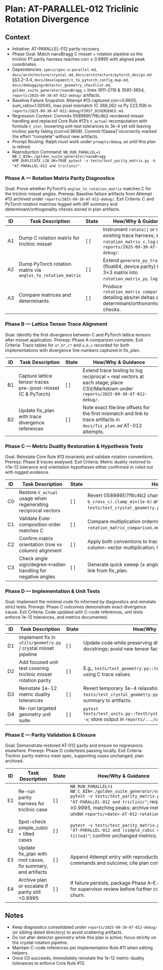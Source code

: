 # Plan: AT-PARALLEL-012 Triclinic Rotation Divergence

## Context
- Initiative: AT-PARALLEL-012 parity recovery
- Phase Goal: Match nanoBragg C misset + rotation pipeline so the triclinic P1 parity harness reaches corr ≥ 0.9995 with aligned peak coordinates.
- Dependencies: `specs/spec-a-parallel.md`, `docs/architecture/crystal.md`, `docs/architecture/pytorch_design.md` §§3.2–3.4, `docs/development/c_to_pytorch_config_map.md`, `docs/debugging/detector_geometry_checklist.md`, `golden_suite_generator/nanoBragg.c` lines 1911–2119 & 3581–3654, `reports/2025-09-30-AT-012-debug/` artifacts.
- Baseline Failure Snapshot: Attempt #13 captured corr=0.9605, sum_ratio≈1.00045, max pixel mismatch (C 368,262 vs Py 223,159) in `reports/2025-09-30-AT-012-debug/FIRST_DIVERGENCE.md`.
- Regression Context: Commits 058986f/7f6c4b2 reordered misset handling and replaced Core Rule #13’s `V_actual` recomputation with formula `V_star`, loosening unit-test tolerances to 3e-4 yet still leaving triclinic parity failing (corr≈0.9658). Commit f0aaea7 incorrectly marked the effort “complete” without new artifacts.
- Prompt Routing: Ralph must work under `prompts/debug.md` until this plan is retired.
- Reproduction Command: `NB_RUN_PARALLEL=1 NB_C_BIN=./golden_suite_generator/nanoBragg KMP_DUPLICATE_LIB_OK=TRUE pytest -v tests/test_parity_matrix.py -k "AT-PARALLEL-012 and triclinic"`.

### Phase A — Rotation Matrix Parity Diagnostics
Goal: Prove whether PyTorch’s `angles_to_rotation_matrix` matches C for the triclinic misset angles.
Prereqs: Baseline failure artifacts from Attempt #13 archived under `reports/2025-09-30-AT-012-debug/`.
Exit Criteria: C and PyTorch rotation matrices logged with diff summary and determinant/orthogonality checks stored in plan artifacts.

| ID | Task Description | State | How/Why & Guidance |
| --- | --- | --- | --- |
| A1 | Dump C rotation matrix for triclinic misset | [ ] | Instrument `rotate()` or reuse existing trace harness; save as `rotation_matrix_c.log` under `reports/2025-09-30-AT-012-debug/`. |
| A2 | Dump PyTorch rotation matrix via `angles_to_rotation_matrix` | [ ] | Extend `generate_py_trace.py` (float64, device parity) to log 3×3 matrix into `rotation_matrix_py.log`. |
| A3 | Compare matrices and determinants | [ ] | Produce `rotation_matrix_comparison.md` detailing abs/rel deltas and determinant/orthonormality checks. |

### Phase B — Lattice Tensor Trace Alignment
Goal: Identify the first divergence between C and PyTorch lattice tensors after misset application.
Prereqs: Phase A comparison complete.
Exit Criteria: Trace tables for `a*,b*,c*` and `a,b,c` recorded for both implementations with divergence line numbers captured in fix_plan.

| ID | Task Description | State | How/Why & Guidance |
| --- | --- | --- | --- |
| B1 | Capture lattice tensor traces pre-/post-misset (C & PyTorch) | [ ] | Extend trace tooling to log reciprocal + real vectors at each stage; place CSV/Markdown under `reports/2025-09-30-AT-012-debug/`. |
| B2 | Update fix_plan with trace divergence references | [ ] | Note exact file:line offsets for the first mismatch and link to trace artifacts in `docs/fix_plan.md` AT-012 attempts. |

### Phase C — Metric Duality Restoration & Hypothesis Tests
Goal: Reinstate Core Rule #13 invariants and validate rotation conventions.
Prereqs: Phase B traces analysed.
Exit Criteria: Metric duality restored to ≤1e-12 tolerance and orientation hypotheses either confirmed or ruled out with logged evidence.

| ID | Task Description | State | How/Why & Guidance |
| --- | --- | --- | --- |
| C0 | Restore `V_actual` usage when regenerating reciprocal vectors | [ ] | Revert 058986f/7f6c4b2 change; compute `V_actual = torch.dot(a_vec, b_cross_c).clamp_min(1e-6)` and reuse for reciprocal vectors; rerun `pytest tests/test_crystal_geometry.py::TestCrystalGeometry::test_metric_duality`. |
| C1 | Validate Euler composition order matches C | [ ] | Compare multiplication ordering (X→Y→Z) using traces; document findings in `rotation_matrix_comparison.md`. |
| C2 | Confirm matrix orientation (row vs column) alignment | [ ] | Apply both conventions to traced vectors; ensure PyTorch matches C’s column-vector multiplication; log in phase artifacts. |
| C3 | Check angle sign/degree→radian handling for negative angles | [ ] | Generate quick sweep (± angles) and record results in `rotation_sweep.csv`; link from fix_plan. |

### Phase D — Implementation & Unit Tests
Goal: Implement the minimal code fix informed by diagnostics and reinstate strict tests.
Prereqs: Phase C outcomes demonstrate exact divergence cause.
Exit Criteria: Code updated with C-code references, unit tests enforce 1e-12 tolerances, and metrics documented.

| ID | Task Description | State | How/Why & Guidance |
| --- | --- | --- | --- |
| D1 | Implement fix in `utils/geometry.py` / crystal misset pipeline | [ ] | Update code while preserving differentiability and C-code docstrings; avoid new tensor factories. |
| D2 | Add focused unit test covering triclinic misset rotation parity | [ ] | E.g., `tests/test_geometry.py::test_triclinic_misset_matches_c` using C trace values. |
| D3 | Reinstate 1e-12 metric duality tolerances | [ ] | Revert temporary 3e-4 relaxation in `tests/test_crystal_geometry.py` once fix lands; attach diff summary to artifacts. |
| D4 | Re-run targeted geometry unit suite | [ ] | `pytest tests/test_units.py::TestCrystalGeometry::test_metric_duality -v`; store output in `reports/.../unit_results.txt`. |

### Phase E — Parity Validation & Closure
Goal: Demonstrate restored AT-012 parity and ensure no regressions elsewhere.
Prereqs: Phase D code/tests passing locally.
Exit Criteria: Triclinic parity metrics meet spec, supporting cases unchanged, plan archived.

| ID | Task Description | State | How/Why & Guidance |
| --- | --- | --- | --- |
| E1 | Re-run parity harness for triclinic case | [ ] | `NB_RUN_PARALLEL=1 NB_C_BIN=./golden_suite_generator/nanoBragg pytest -v tests/test_parity_matrix.py -k "AT-PARALLEL-012 and triclinic"`; require corr ≥0.9995, matching peaks; archive metrics under `reports/<date>-AT-012-rotation-fix/`. |
| E2 | Spot-check simple_cubic + tilted cases | [ ] | `pytest -v tests/test_parity_matrix.py -k "AT-PARALLEL-012 and (simple_cubic or tilted)"`; confirm unchanged metrics. |
| E3 | Update fix_plan with root cause, fix summary, and artifacts | [ ] | Append Attempt entry with reproduction commands and outcome; cite plan completion. |
| E4 | Archive plan or escalate if parity still <0.9995 | [ ] | If failure persists, package Phase A–E artifacts for supervisor review before further code churn. |

## Notes
- Keep diagnostics consolidated under `reports/2025-09-30-AT-012-debug/` (or sibling dated directory) to avoid scattering artifacts.
- Do not alter detector geometry while this plan is active; focus strictly on the crystal rotation pipeline.
- Maintain C-code references per Implementation Rule #11 when editing helpers.
- Once C0 succeeds, immediately reinstate the 1e-12 metric-duality tolerances to enforce Core Rule #13.
